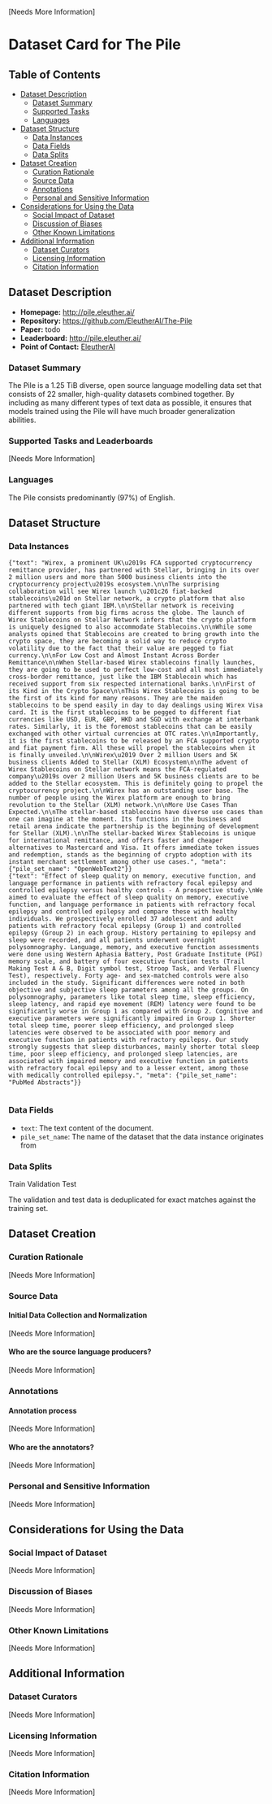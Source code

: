 [Needs More Information]

# Dataset Card for The Pile

## Table of Contents
- [Dataset Description](#dataset-description)
  - [Dataset Summary](#dataset-summary)
  - [Supported Tasks](#supported-tasks-and-leaderboards)
  - [Languages](#languages)
- [Dataset Structure](#dataset-structure)
  - [Data Instances](#data-instances)
  - [Data Fields](#data-instances)
  - [Data Splits](#data-instances)
- [Dataset Creation](#dataset-creation)
  - [Curation Rationale](#curation-rationale)
  - [Source Data](#source-data)
  - [Annotations](#annotations)
  - [Personal and Sensitive Information](#personal-and-sensitive-information)
- [Considerations for Using the Data](#considerations-for-using-the-data)
  - [Social Impact of Dataset](#social-impact-of-dataset)
  - [Discussion of Biases](#discussion-of-biases)
  - [Other Known Limitations](#other-known-limitations)
- [Additional Information](#additional-information)
  - [Dataset Curators](#dataset-curators)
  - [Licensing Information](#licensing-information)
  - [Citation Information](#citation-information)

## Dataset Description

- **Homepage:** http://pile.eleuther.ai/
- **Repository:** https://github.com/EleutherAI/The-Pile
- **Paper:** todo
- **Leaderboard:** http://pile.eleuther.ai/
- **Point of Contact:** [EleutherAI](mailto:contact@eleuther.ai)

### Dataset Summary

The Pile is a 1.25 TiB diverse, open source language modelling data set that consists of 22 smaller, high-quality datasets combined together. By including as many different types of text data as possible, it ensures that models trained using the Pile will have much broader generalization abilities.

### Supported Tasks and Leaderboards

[Needs More Information]

### Languages

The Pile consists predominantly (97%) of English.

## Dataset Structure

### Data Instances

```
{"text": "Wirex, a prominent UK\u2019s FCA supported cryptocurrency remittance provider, has partnered with Stellar, bringing in its over 2 million users and more than 5000 business clients into the cryptocurrency project\u2019s ecosystem.\n\nThe surprising collaboration will see Wirex launch \u201c26 fiat-backed stablecoins\u201d on Stellar network, a crypto platform that also partnered with tech giant IBM.\n\nStellar network is receiving different supports from big firms across the globe. The launch of Wirex Stablecoins on Stellar Network infers that the crypto platform is uniquely designed to also accommodate Stablecoins.\n\nWhile some analysts opined that Stablecoins are created to bring growth into the crypto space, they are becoming a solid way to reduce crypto volatility due to the fact that their value are pegged to fiat currency.\n\nFor Low Cost and Almost Instant Across Border Remittance\n\nWhen Stellar-based Wirex stablecoins finally launches, they are going to be used to perfect low-cost and all most immediately cross-border remittance, just like the IBM Stablecoin which has received support from six respected international banks.\n\nFirst of its Kind in the Crypto Space\n\nThis Wirex Stablecoins is going to be the first of its kind for many reasons. They are the maiden stablecoins to be spend easily in day to day dealings using Wirex Visa card. It is the first stablecoins to be pegged to different fiat currencies like USD, EUR, GBP, HKD and SGD with exchange at interbank rates. Similarly, it is the foremost stablecoins that can be easily exchanged with other virtual currencies at OTC rates.\n\nImportantly, it is the first stablecoins to be released by an FCA supported crypto and fiat payment firm. All these will propel the stablecoins when it is finally unveiled.\n\nWirex\u2019 Over 2 million Users and 5K business clients Added to Stellar (XLM) Ecosystem\n\nThe advent of Wirex Stablecoins on Stellar network means the FCA-regulated company\u2019s over 2 million Users and 5K business clients are to be added to the Stellar ecosystem. This is definitely going to propel the cryptocurrency project.\n\nWirex has an outstanding user base. The number of people using the Wirex platform are enough to bring revolution to the Stellar (XLM) network.\n\nMore Use Cases Than Expected.\n\nThe stellar-based stablecoins have diverse use cases than one can imagine at the moment. Its functions in the business and retail arena indicate the partnership is the beginning of development for Stellar (XLM).\n\nThe stellar-backed Wirex Stablecoins is unique for international remittance, and offers faster and cheaper alternatives to Mastercard and Visa. It offers immediate token issues and redemption, stands as the beginning of crypto adoption with its instant merchant settlement among other use cases.", "meta": {"pile_set_name": "OpenWebText2"}}
{"text": "Effect of sleep quality on memory, executive function, and language performance in patients with refractory focal epilepsy and controlled epilepsy versus healthy controls - A prospective study.\nWe aimed to evaluate the effect of sleep quality on memory, executive function, and language performance in patients with refractory focal epilepsy and controlled epilepsy and compare these with healthy individuals. We prospectively enrolled 37 adolescent and adult patients with refractory focal epilepsy (Group 1) and controlled epilepsy (Group 2) in each group. History pertaining to epilepsy and sleep were recorded, and all patients underwent overnight polysomnography. Language, memory, and executive function assessments were done using Western Aphasia Battery, Post Graduate Institute (PGI) memory scale, and battery of four executive function tests (Trail Making Test A & B, Digit symbol test, Stroop Task, and Verbal Fluency Test), respectively. Forty age- and sex-matched controls were also included in the study. Significant differences were noted in both objective and subjective sleep parameters among all the groups. On polysomnography, parameters like total sleep time, sleep efficiency, sleep latency, and rapid eye movement (REM) latency were found to be significantly worse in Group 1 as compared with Group 2. Cognitive and executive parameters were significantly impaired in Group 1. Shorter total sleep time, poorer sleep efficiency, and prolonged sleep latencies were observed to be associated with poor memory and executive function in patients with refractory epilepsy. Our study strongly suggests that sleep disturbances, mainly shorter total sleep time, poor sleep efficiency, and prolonged sleep latencies, are associated with impaired memory and executive function in patients with refractory focal epilepsy and to a lesser extent, among those with medically controlled epilepsy.", "meta": {"pile_set_name": "PubMed Abstracts"}}


```

### Data Fields

 - `text`: The text content of the document.
 - `pile_set_name`: The name of the dataset that the data instance originates from

### Data Splits

Train
Validation
Test

The validation and test data is deduplicated for exact matches against the training set.

## Dataset Creation

### Curation Rationale

[Needs More Information]

### Source Data

#### Initial Data Collection and Normalization

[Needs More Information]

#### Who are the source language producers?

[Needs More Information]

### Annotations

#### Annotation process

[Needs More Information]

#### Who are the annotators?

[Needs More Information]

### Personal and Sensitive Information

[Needs More Information]

## Considerations for Using the Data

### Social Impact of Dataset

[Needs More Information]

### Discussion of Biases

[Needs More Information]

### Other Known Limitations

[Needs More Information]

## Additional Information

### Dataset Curators

[Needs More Information]

### Licensing Information

[Needs More Information]

### Citation Information

[Needs More Information]